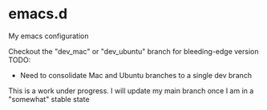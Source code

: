 # emacs.d
My emacs configuration

Checkout the "dev_mac" or "dev_ubuntu" branch for bleeding-edge version 
TODO: 
- Need to consolidate Mac and Ubuntu branches to a single dev branch

This is a work under progress. I will update my main branch once I am in a "somewhat" stable state
